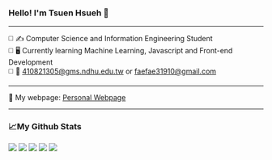 ### Hello! I'm Tsuen Hsueh :raised_hands:  
  
--- 
  
:white_medium_square: :writing_hand: Computer Science and Information Engineering Student  
:white_medium_square: :desktop_computer: Currently learning Machine Learning, Javascript and Front-end Development  
:white_medium_square: :e-mail: 410821305@gms.ndhu.edu.tw or faefae31910@gmail.com
  
---
  
:triangular_flag_on_post: My webpage: [Personal Webpage](https://michael21910.github.io/index.html)  
  
---
  
### :chart_with_upwards_trend:My Github Stats  
![](https://github-profile-summary-cards.vercel.app/api/cards/profile-details?username=michael21910&theme=monokai)
![](https://github-profile-summary-cards.vercel.app/api/cards/repos-per-language?username=michael21910&theme=monokai)
![](https://github-profile-summary-cards.vercel.app/api/cards/most-commit-language?username=michael21910&theme=monokai)
![](https://github-profile-summary-cards.vercel.app/api/cards/stats?username=michael21910&theme=monokai)
![](https://github-profile-summary-cards.vercel.app/api/cards/productive-time?username=michael21910&theme=monokai)
